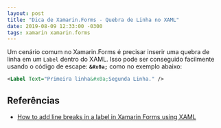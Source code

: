 ```yaml
---
layout: post
title: "Dica de Xamarin.Forms - Quebra de Linha no XAML"
date: 2019-08-09 12:33:00 -0300
tags: xamarin xamarin.forms
---
```


Um cenário comum no Xamarin.Forms é precisar inserir uma quebra de linha em um `Label` dentro do XAML. Isso pode ser conseguido facilmente usando o código de escape: **`&#x0a;`** como no exemplo abaixo:

```xml
<Label Text="Primeira linha&#x0a;Segunda Linha." />
```

## Referências

* [How to add line breaks in a label in Xamarin Forms using XAML](https://forums.xamarin.com/discussion/24179/how-to-add-line-breaks-in-a-label-in-xamarin-forms-using-xaml)